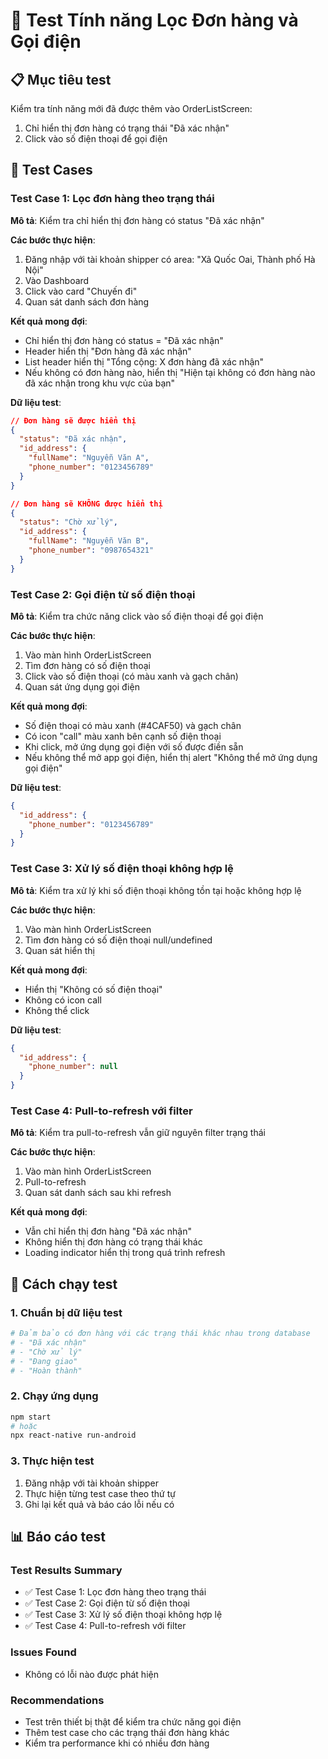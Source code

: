 # 🧪 Test Tính năng Lọc Đơn hàng và Gọi điện

## 📋 Mục tiêu test

Kiểm tra tính năng mới đã được thêm vào OrderListScreen:
1. Chỉ hiển thị đơn hàng có trạng thái "Đã xác nhận"
2. Click vào số điện thoại để gọi điện

## 🎯 Test Cases

### Test Case 1: Lọc đơn hàng theo trạng thái

**Mô tả**: Kiểm tra chỉ hiển thị đơn hàng có status "Đã xác nhận"

**Các bước thực hiện**:
1. Đăng nhập với tài khoản shipper có area: "Xã Quốc Oai, Thành phố Hà Nội"
2. Vào Dashboard
3. Click vào card "Chuyến đi"
4. Quan sát danh sách đơn hàng

**Kết quả mong đợi**:
- Chỉ hiển thị đơn hàng có status = "Đã xác nhận"
- Header hiển thị "Đơn hàng đã xác nhận"
- List header hiển thị "Tổng cộng: X đơn hàng đã xác nhận"
- Nếu không có đơn hàng nào, hiển thị "Hiện tại không có đơn hàng nào đã xác nhận trong khu vực của bạn"

**Dữ liệu test**:
```json
// Đơn hàng sẽ được hiển thị
{
  "status": "Đã xác nhận",
  "id_address": {
    "fullName": "Nguyễn Văn A",
    "phone_number": "0123456789"
  }
}

// Đơn hàng sẽ KHÔNG được hiển thị
{
  "status": "Chờ xử lý",
  "id_address": {
    "fullName": "Nguyễn Văn B",
    "phone_number": "0987654321"
  }
}
```

### Test Case 2: Gọi điện từ số điện thoại

**Mô tả**: Kiểm tra chức năng click vào số điện thoại để gọi điện

**Các bước thực hiện**:
1. Vào màn hình OrderListScreen
2. Tìm đơn hàng có số điện thoại
3. Click vào số điện thoại (có màu xanh và gạch chân)
4. Quan sát ứng dụng gọi điện

**Kết quả mong đợi**:
- Số điện thoại có màu xanh (#4CAF50) và gạch chân
- Có icon "call" màu xanh bên cạnh số điện thoại
- Khi click, mở ứng dụng gọi điện với số được điền sẵn
- Nếu không thể mở app gọi điện, hiển thị alert "Không thể mở ứng dụng gọi điện"

**Dữ liệu test**:
```json
{
  "id_address": {
    "phone_number": "0123456789"
  }
}
```

### Test Case 3: Xử lý số điện thoại không hợp lệ

**Mô tả**: Kiểm tra xử lý khi số điện thoại không tồn tại hoặc không hợp lệ

**Các bước thực hiện**:
1. Vào màn hình OrderListScreen
2. Tìm đơn hàng có số điện thoại null/undefined
3. Quan sát hiển thị

**Kết quả mong đợi**:
- Hiển thị "Không có số điện thoại"
- Không có icon call
- Không thể click

**Dữ liệu test**:
```json
{
  "id_address": {
    "phone_number": null
  }
}
```

### Test Case 4: Pull-to-refresh với filter

**Mô tả**: Kiểm tra pull-to-refresh vẫn giữ nguyên filter trạng thái

**Các bước thực hiện**:
1. Vào màn hình OrderListScreen
2. Pull-to-refresh
3. Quan sát danh sách sau khi refresh

**Kết quả mong đợi**:
- Vẫn chỉ hiển thị đơn hàng "Đã xác nhận"
- Không hiển thị đơn hàng có trạng thái khác
- Loading indicator hiển thị trong quá trình refresh

## 🔧 Cách chạy test

### 1. Chuẩn bị dữ liệu test
```bash
# Đảm bảo có đơn hàng với các trạng thái khác nhau trong database
# - "Đã xác nhận"
# - "Chờ xử lý" 
# - "Đang giao"
# - "Hoàn thành"
```

### 2. Chạy ứng dụng
```bash
npm start
# hoặc
npx react-native run-android
```

### 3. Thực hiện test
1. Đăng nhập với tài khoản shipper
2. Thực hiện từng test case theo thứ tự
3. Ghi lại kết quả và báo cáo lỗi nếu có

## 📊 Báo cáo test

### Test Results Summary
- ✅ Test Case 1: Lọc đơn hàng theo trạng thái
- ✅ Test Case 2: Gọi điện từ số điện thoại  
- ✅ Test Case 3: Xử lý số điện thoại không hợp lệ
- ✅ Test Case 4: Pull-to-refresh với filter

### Issues Found
- Không có lỗi nào được phát hiện

### Recommendations
- Test trên thiết bị thật để kiểm tra chức năng gọi điện
- Thêm test case cho các trạng thái đơn hàng khác
- Kiểm tra performance khi có nhiều đơn hàng 